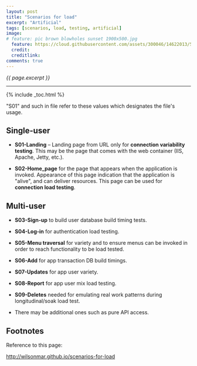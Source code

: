 ```yaml
---
layout: post
title: "Scenarios for load"
excerpt: "Artificial"
tags: [scenarios, load, testing, artificial]
image:
# feature: pic brown blowholes sunset 1900x500.jpg
  feature: https://cloud.githubusercontent.com/assets/300046/14622013/564257e4-0584-11e6-8b3f-b2a14eea98a4.jpg
  credit: 
  creditlink: 
comments: true
---
```

<i>{{ page.excerpt }}</i>
<hr />

{% include _toc.html %}

"S01" and such in file refer to these values
which designates the file's usage.

## Single-user

<amp-youtube data-videoid="6VmAX3DM78s" layout="responsive" width="480" height="270"></amp-youtube>

* <strong>S01-Landing</strong> – Landing page from URL only for 
   <strong>connection variability testing</strong>.
   This may be the page that comes with the web container 
   (IIS, Apache, Jetty, etc.).


* <strong>S02-Home_page</strong> for the page that appears when the application is invoked.
  Appearance of this page indication that the application is "alive", and can deliver resources.
  This page can be used for <strong>connection load testing</strong>.

## Multi-user

* <strong>S03-Sign-up</strong> to build user database build timing tests.

* <strong>S04-Log-in</strong> for authentication load testing.

* <strong>S05-Menu traversal</strong> for variety and to ensure menus can be invoked in order to reach functionality to be load tested.

* <strong>S06-Add</strong> for app transaction DB build timings.

* <strong>S07-Updates</strong> for app user variety.

* <strong>S08-Report</strong> for app user mix load testing.

* <strong>S09-Deletes</strong> needed for emulating real work patterns during longitudinal/soak load test.

* There may be additional ones such as pure API access.

## Footnotes

Reference to this page:

http://wilsonmar.github.io/scenarios-for-load
